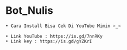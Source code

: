 # Bot_Nulis

```python
• Cara Install Bisa Cek Di YouTube Mimin >_<
```
```
• Link YouTube : https://is.gd/7nnRKy
• Link key : https://is.gd/gYZKrI
```
